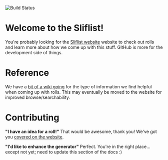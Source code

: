 ![Build Status](https://github.com/rslifka/sliflist/actions/workflows/sliflist.yml/badge.svg)

# Welcome to the Sliflist!

You're probably looking for the [Sliflist website](https://rslifka.github.io/sliflist/) website to check out rolls and learn more about how we come up with this stuff. GitHub is more for the development side of things.

# Reference

We have a [bit of a wiki going](https://github.com/rslifka/sliflist/wiki) for the type of information we find helpful when coming up with rolls. This may eventually be moved to the website for improved browse/searchability.

# Contributing

**"I have an idea for a roll!"** That would be awesome, thank you! We've got you [covered on the website](http://rslifka.github.io/sliflist/docs/welcome/contributing/).

**"I'd like to enhance the generator"** Perfect. You're in the right place... except not yet; need to update this section of the docs :)
